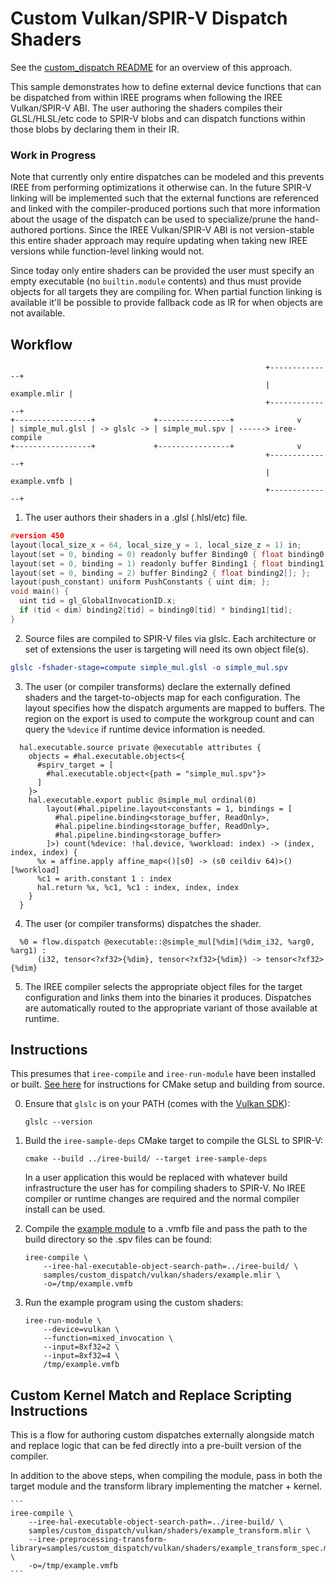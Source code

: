 # Custom Vulkan/SPIR-V Dispatch Shaders

See the [custom_dispatch README](/samples/custom_dispatch/README.md) for an
overview of this approach.

This sample demonstrates how to define external device functions that can be
dispatched from within IREE programs when following the IREE Vulkan/SPIR-V ABI.
The user authoring the shaders compiles their GLSL/HLSL/etc code to SPIR-V blobs
and can dispatch functions within those blobs by declaring them in their IR.

### Work in Progress

Note that currently only entire dispatches can be modeled and this prevents
IREE from performing optimizations it otherwise can. In the future SPIR-V
linking will be implemented such that the external functions are referenced and
linked with the compiler-produced portions such that more information about the
usage of the dispatch can be used to specialize/prune the hand-authored
portions. Since the IREE Vulkan/SPIR-V ABI is not version-stable this entire
shader approach may require updating when taking new IREE versions while
function-level linking would not.

Since today only entire shaders can be provided the user must specify an empty
executable (no `builtin.module` contents) and thus must provide objects for
all targets they are compiling for. When partial function linking is available
it'll be possible to provide fallback code as IR for when objects are not
available.

## Workflow

```
                                                         +--------------+
                                                         | example.mlir |
                                                         +--------------+
+-----------------+             +----------------+              v
| simple_mul.glsl | -> glslc -> | simple_mul.spv | ------> iree-compile
+-----------------+             +----------------+              v
                                                         +--------------+
                                                         | example.vmfb |
                                                         +--------------+
```

1. The user authors their shaders in a .glsl (.hlsl/etc) file.

```c
#version 450
layout(local_size_x = 64, local_size_y = 1, local_size_z = 1) in;
layout(set = 0, binding = 0) readonly buffer Binding0 { float binding0[]; };
layout(set = 0, binding = 1) readonly buffer Binding1 { float binding1[]; };
layout(set = 0, binding = 2) buffer Binding2 { float binding2[]; };
layout(push_constant) uniform PushConstants { uint dim; };
void main() {
  uint tid = gl_GlobalInvocationID.x;
  if (tid < dim) binding2[tid] = binding0[tid] * binding1[tid];
}
```

2. Source files are compiled to SPIR-V files via glslc. Each architecture or
   set of extensions the user is targeting will need its own object file(s).

```cmake
glslc -fshader-stage=compute simple_mul.glsl -o simple_mul.spv
```

3. The user (or compiler transforms) declare the externally defined shaders and
   the target-to-objects map for each configuration. The layout specifies how
   the dispatch arguments are mapped to buffers. The region on the export is
   used to compute the workgroup count and can query the `%device` if runtime
   device information is needed.

```mlir
  hal.executable.source private @executable attributes {
    objects = #hal.executable.objects<{
      #spirv_target = [
        #hal.executable.object<{path = "simple_mul.spv"}>
      ]
    }>
    hal.executable.export public @simple_mul ordinal(0)
        layout(#hal.pipeline.layout<constants = 1, bindings = [
          #hal.pipeline.binding<storage_buffer, ReadOnly>,
          #hal.pipeline.binding<storage_buffer, ReadOnly>,
          #hal.pipeline.binding<storage_buffer>
        ]>) count(%device: !hal.device, %workload: index) -> (index, index, index) {
      %x = affine.apply affine_map<()[s0] -> (s0 ceildiv 64)>()[%workload]
      %c1 = arith.constant 1 : index
      hal.return %x, %c1, %c1 : index, index, index
    }
  }
```

4. The user (or compiler transforms) dispatches the shader.

```mlir
  %0 = flow.dispatch @executable::@simple_mul[%dim](%dim_i32, %arg0, %arg1) :
      (i32, tensor<?xf32>{%dim}, tensor<?xf32>{%dim}) -> tensor<?xf32>{%dim}
```

5. The IREE compiler selects the appropriate object files for the target
   configuration and links them into the binaries it produces. Dispatches are
   automatically routed to the appropriate variant of those available at
   runtime.

## Instructions

This presumes that `iree-compile` and `iree-run-module` have been installed or
built. [See here](https://iree.dev/building-from-source/getting-started/)
for instructions for CMake setup and building from source.

0. Ensure that `glslc` is on your PATH (comes with the [Vulkan SDK](https://vulkan.lunarg.com/sdk/home)):

    ```
    glslc --version
    ```

1. Build the `iree-sample-deps` CMake target to compile the GLSL to SPIR-V:

    ```
    cmake --build ../iree-build/ --target iree-sample-deps
    ```

    In a user application this would be replaced with whatever build
    infrastructure the user has for compiling shaders to SPIR-V. No IREE
    compiler or runtime changes are required and the normal compiler install can
    be used.

2. Compile the [example module](./example.mlir) to a .vmfb file and pass the
   path to the build directory so the .spv files can be found:

    ```
    iree-compile \
        --iree-hal-executable-object-search-path=../iree-build/ \
        samples/custom_dispatch/vulkan/shaders/example.mlir \
        -o=/tmp/example.vmfb
    ```

3. Run the example program using the custom shaders:

    ```
    iree-run-module \
        --device=vulkan \
        --function=mixed_invocation \
        --input=8xf32=2 \
        --input=8xf32=4 \
        /tmp/example.vmfb
    ```

## Custom Kernel Match and Replace Scripting Instructions

This is a flow for authoring custom dispatches externally alongside match and
replace logic that can be fed directly into a pre-built version of the compiler.

In addition to the above steps, when compiling the module, pass in both the
target module and the transform library implementing the matcher + kernel.

    ```
    iree-compile \
        --iree-hal-executable-object-search-path=../iree-build/ \
        samples/custom_dispatch/vulkan/shaders/example_transform.mlir \
        --iree-preprocessing-transform-library=samples/custom_dispatch/vulkan/shaders/example_transform_spec.mlir \
        -o=/tmp/example.vmfb
    ```
